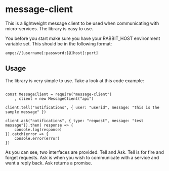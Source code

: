 # message-client

This is a lightweight message client to be used when communicating with micro-services. The library is easy to use. 

You before you start make sure you have your RABBIT_HOST environment variable set. This should be in the following format:

    ampq://[username[:password:]@]host[:port]

## Usage

The library is very simple to use. Take a look at this code example:

```javscript

const MessageClient = require("message-client")
    , client = new MessageClient("api")

client.tell("notifications", { user: "userid", message: "this is the sample message" })

client.ask("notifications", { type: "request", message: "test message"}).then( response => {
    console.log(response)
}).catch(error => {
    console.error(error)
})
```

As you can see, two interfaces are provided. Tell and Ask. Tell is for fire and forget requests. Ask is when you wish to communicate with a service and want a reply back. Ask returns a promise.